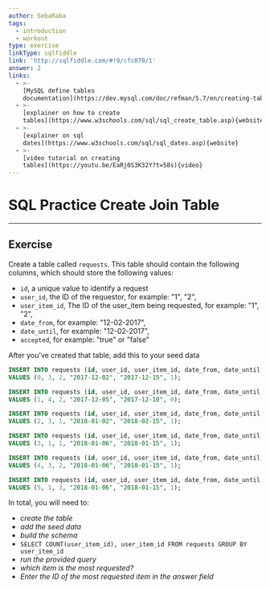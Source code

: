 ```yaml
---
author: SebaRaba
tags:
  - introduction
  - workout
type: exercise
linkType: sqlfiddle
link: 'http://sqlfiddle.com/#!9/cfc870/1'
answer: 2
links:
  - >-
    [MySQL define tables
    documentation](https://dev.mysql.com/doc/refman/5.7/en/creating-tables.html){documentation}
  - >-
    [explainer on how to create
    tables](https://www.w3schools.com/sql/sql_create_table.asp){website}
  - >-
    [explainer on sql
    dates](https://www.w3schools.com/sql/sql_dates.asp){website}
  - >-
    [video tutorial on creating
    tables](https://youtu.be/EaRj0S3K32Y?t=58s){video}
---
```


# SQL Practice Create Join Table


---

## Exercise

Create a table called `requests`. This table should contain the following columns, which should store the following values:

* `id`, a unique value to identify a request
* `user_id`, the ID of the requestor, for example: "1", "2",
* `user_item_id`, The ID of the user_item being requested, for example:  "1", "2",
* `date_from`, for example: "12-02-2017",
* `date_until`, for example: "12-02-2017",
* `accepted`, for example: "true" or "false"

After you've created that table, add this to your seed data

```sql
INSERT INTO requests (id, user_id, user_item_id, date_from, date_until, accepted)
VALUES (0, 3, 2, "2017-12-02", "2017-12-15", 1);

INSERT INTO requests (id, user_id, user_item_id, date_from, date_until, accepted)
VALUES (1, 4, 2, "2017-12-05", "2017-12-10", 0);

INSERT INTO requests (id, user_id, user_item_id, date_from, date_until, accepted)
VALUES (2, 3, 1, "2018-01-02", "2018-02-15", 1);

INSERT INTO requests (id, user_id, user_item_id, date_from, date_until, accepted)
VALUES (3, 1, 1, "2018-01-06", "2018-01-15", 1);

INSERT INTO requests (id, user_id, user_item_id, date_from, date_until, accepted)
VALUES (4, 3, 2, "2018-01-06", "2018-01-15", 1);

INSERT INTO requests (id, user_id, user_item_id, date_from, date_until, accepted)
VALUES (5, 1, 3, "2018-01-06", "2018-01-15", 1);
```

In total, you will need to:

* *create the table*
* *add the seed data*
* *build the schema*
* `SELECT COUNT(user_item_id), user_item_id FROM requests GROUP BY user_item_id`
* *run the provided query*
* *which item is the most requested?*
* *Enter the ID of the most requested item in the answer field*
 
